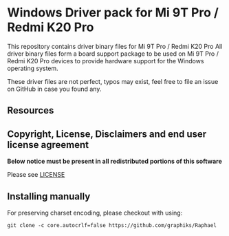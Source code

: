 
# Windows Driver pack for Mi 9T Pro / Redmi K20 Pro

This repository contains driver binary files for Mi 9T Pro / Redmi K20 Pro
All driver binary files form a board support package to be used on Mi 9T Pro / Redmi K20 Pro devices to provide hardware support for the Windows operating system.

These driver files are not perfect, typos may exist, feel free to file an issue on GitHub in case you found any.

## Resources

## Copyright, License, Disclaimers and end user license agreement

**Below notice must be present in all redistributed portions of this software**

Please see [LICENSE](LICENSE.md)

## Installing manually

For preserving charset encoding, please checkout with using:

```
git clone -c core.autocrlf=false https://github.com/graphiks/Raphael
```
